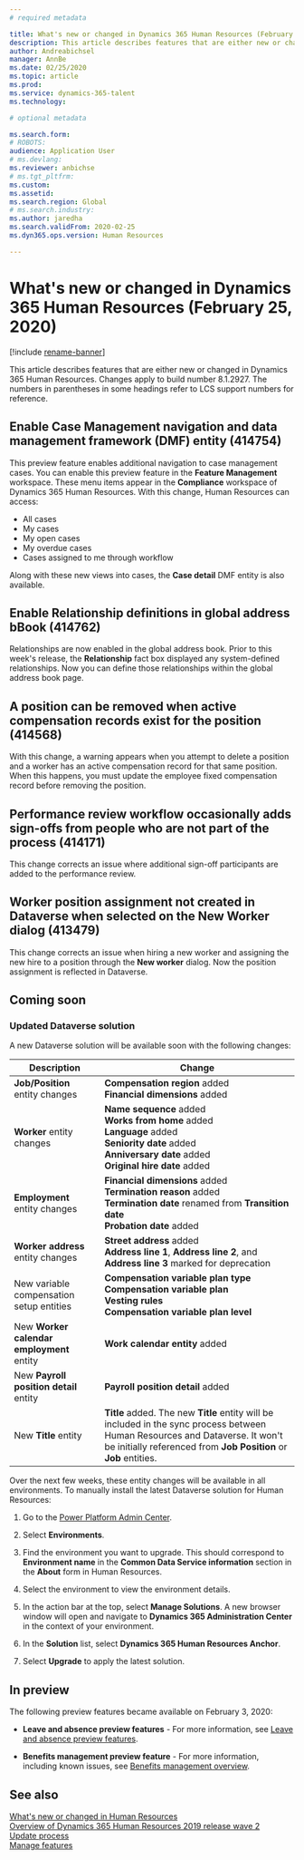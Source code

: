 ```yaml
---
# required metadata

title: What's new or changed in Dynamics 365 Human Resources (February 25, 2020)
description: This article describes features that are either new or changed in Microsoft Dynamics 365 Human Resources for February 25, 2020.
author: Andreabichsel
manager: AnnBe
ms.date: 02/25/2020
ms.topic: article
ms.prod: 
ms.service: dynamics-365-talent
ms.technology: 

# optional metadata

ms.search.form: 
# ROBOTS: 
audience: Application User
# ms.devlang: 
ms.reviewer: anbichse
# ms.tgt_pltfrm: 
ms.custom: 
ms.assetid: 
ms.search.region: Global
# ms.search.industry: 
ms.author: jaredha
ms.search.validFrom: 2020-02-25
ms.dyn365.ops.version: Human Resources

---
```


# What's new or changed in Dynamics 365 Human Resources (February 25, 2020)

[!include [rename-banner](~/includes/cc-data-platform-banner.md)]

This article describes features that are either new or changed in Dynamics 365 Human Resources. Changes apply to build number 8.1.2927. The numbers in parentheses in some headings refer to LCS support numbers for reference.

## Enable Case Management navigation and data management framework (DMF) entity (414754)

This preview feature enables additional navigation to case management cases. You can enable this preview feature in the **Feature Management** workspace. These menu items appear in the **Compliance** workspace of Dynamics 365 Human Resources. With this change, Human Resources can access:

- All cases
- My cases
- My open cases
- My overdue cases
- Cases assigned to me through workflow

Along with these new views into cases, the **Case detail** DMF entity is also available.

## Enable Relationship definitions in global address bBook (414762)

Relationships are now enabled in the global address book. Prior to this week's release, the **Relationship** fact box displayed any system-defined relationships. Now you can define those relationships within the global address book page.

## A position can be removed when active compensation records exist for the position (414568)

With this change, a warning appears when you attempt to delete a position and a worker has an active compensation record for that same position. When this happens, you must update the employee fixed compensation record before removing the position.

## Performance review workflow occasionally adds sign-offs from people who are not part of the process (414171)

This change corrects an issue where additional sign-off participants are added to the performance review.

## Worker position assignment not created in Dataverse when selected on the New Worker dialog (413479)

This change corrects an issue when hiring a new worker and assigning the new hire to a position through the **New worker** dialog. Now the position assignment is reflected in Dataverse.

## Coming soon

### Updated Dataverse solution

A new Dataverse solution will be available soon with the following changes:

| Description | Change |
| ----------------------------------------- | --- |
| **Job/Position** entity changes | **Compensation region** added</br>**Financial dimensions** added |
| **Worker** entity changes | **Name sequence** added</br>**Works from home** added</br>**Language** added</br>**Seniority date** added</br>**Anniversary date** added</br>**Original hire date** added |
| **Employment** entity changes | **Financial dimensions** added</br>**Termination reason** added</br>**Termination date** renamed from **Transition date**</br>**Probation date** added |
| **Worker address** entity changes | **Street address** added</br>**Address line 1**, **Address line 2**, and **Address line 3** marked for deprecation |
| New variable compensation setup entities | **Compensation variable plan type**</br>**Compensation variable plan**</br>**Vesting rules**</br>**Compensation variable plan level** |
| New **Worker calendar employment** entity | **Work calendar entity** added |
| New **Payroll position detail** entity | **Payroll position detail** added |
| New **Title** entity | **Title** added. The new **Title** entity will be included in the sync process between Human Resources and Dataverse. It won't be initially referenced from **Job Position** or **Job** entities. |

Over the next few weeks, these entity changes will be available in all environments. To manually install the latest Dataverse solution for Human Resources:

1.	Go to the [Power Platform Admin Center](https://admin.powerplatform.microsoft.com).

2.	Select **Environments**.

3.	Find the environment you want to upgrade. This should correspond to **Environment name** in the **Common Data Service information** section in the **About** form in Human Resources.

4.	Select the environment to view the environment details.

5.	In the action bar at the top, select **Manage Solutions**. A new browser window will open and navigate to **Dynamics 365 Administration Center** in the context of your environment.

6.	In the **Solution** list, select **Dynamics 365 Human Resources Anchor**.

7.	Select **Upgrade** to apply the latest solution.

## In preview

The following preview features became available on February 3, 2020:

- **Leave and absence preview features** - For more information, see [Leave and absence preview features](hr-leave-and-absence-overview.md?leave-and-absence-preview-features).

- **Benefits management preview feature** - For more information, including known issues, see [Benefits management overview](hr-benefits-management-overview.md).

## See also

[What's new or changed in Human Resources](hr-admin-whats-new.md)</br>
[Overview of Dynamics 365 Human Resources 2019 release wave 2](https://docs.microsoft.com/dynamics365-release-plan/2019wave2/dynamics365-human-resources/)</br>
[Update process](hr-admin-setup-update-process.md)</br>
[Manage features](hr-admin-manage-features.md)